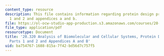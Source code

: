 ```yaml
---
content_type: resource
description: This file contains information regarding protein design project - parts
  1 and 2 and appendices a and b.
file: https://ol-ocw-studio-app-production.s3.amazonaws.com/courses/20-320-analysis-of-biomolecular-and-cellular-systems-fall-2012/ba7547671688815a7f42bd56d7c757f5_MIT20_320F12_Pr_De_Pr_P1-2.pdf
file_type: application/pdf
resourcetype: Document
title: '20.320 Analysis of Biomolecular and Cellular Systems, Protein Design Project:
  Parts 1 and 2 and Appendices A and B'
uid: ba754767-1688-815a-7f42-bd56d7c757f5
---
```

